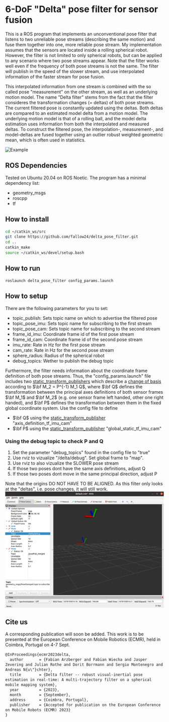 # 6-DoF "Delta" pose filter for sensor fusion

This is a ROS program that implements an unconventional pose filter that listens to two unreliable pose streams (describing the same motion) and fuse them together into one, more reliable pose stream. 
My implementation assumes that the sensors are located inside a rolling spherical robot. 
However, the filter is not limited to only spherical robots, but can be applied to any scenario where two pose streams appear.
Note that the filter works well even if the frequency of both pose streams is not the same. 
The filter will publish in the speed of the slower stream, and use interpolated information of the faster stream for pose fusion. 

This interpolated information from one stream is combined with the so called pose "measurement" on the other stream, as well as an underlying motion model.
The name "Delta filter" stems from the fact that the filter consideres the transformation changes (= deltas) of both pose streams.
The current filtered pose is constantly updated using the deltas.
Both deltas are compared to an estimated model delta from a motion model.
The underlying motion model is that of a rolling ball, and the model delta estimation uses information from both the interpolated and measured deltas.
To construct the filtered pose, the interpolation-, measurement-, and model-deltas are fused together using an outlier robust weighted geometric mean, which is often used in statistics.

![Example](https://github.com/fallow24/delta_pose_filter/blob/master/img/delta_example1_pub.jpg?raw=true)

## ROS Dependencies
Tested on Ubuntu 20.04 on ROS Noetic.
The program has a minimal dependency list:
- geometry_msgs
- roscpp
- tf

## How to install 

```bash
cd ~/catkin_ws/src
git clone https://github.com/fallow24/delta_pose_filter.git
cd ..
catkin_make
source ~/catkin_ws/devel/setup.bash
```

## How to run 
```
roslaunch delta_pose_filter config_params.launch
```

## How to setup

There are the following parameters for you to set:
- topic_publish: Sets topic name on which to advertise the filtered pose
- topic_pose_imu: Sets topic name for subscribing to the first stream
- topic_pose_cam: Sets topic name for subscribing to the second stream
- frame_id_imu: Coordinate frame id of the first pose stream
- frame_id_cam: Coordinate frame id of the second pose stream
- imu_rate: Rate in Hz for the first pose stream
- cam_rate: Rate in Hz for the second pose stream
- sphere_radius: Radius of the spherical robot 
- debug_topics: Wether to publish the debug topic

Furthermore, the filter needs information about the coordinate frame definition of both pose streams.
Thus, the "config_params.launch" file includes two [static_transform_publishers](http://wiki.ros.org/tf#static_transform_publisher) which describe a [change of basis](https://en.wikipedia.org/wiki/Change_of_basis#Linear_maps) according to $\bf M_2 = P^{-1} M_1 Q$, where $\bf Q$ defines the transformation between the principal axes definitions of both sensor frames $\bf M_1$ and $\bf M_2$ (e.g. one sensor frame left handed, other one right handed), and $\bf P$ defines the transformation between them in the fixed global coordinate system.
Use the config file to define
- $\bf Q$ using the [static_transform_publisher](http://wiki.ros.org/tf#static_transform_publisher) "axis_definition_tf_imu_cam"
- $\bf P$ using the [static_transform_publisher](http://wiki.ros.org/tf#static_transform_publisher) "global_static_tf_imu_cam"

### Using the debug topic to check P and Q 
1. Set the parameter "debug_topics" found in the config file to "true"
2. Use rviz to vizualize "/delta/debug". Set global frame to "map". 
3. Use rviz to also vizualize the SLOWER pose stream
3. If those two poses dont have the same axis definitions, adjust Q
4. If those two poses dont move in the same principal direction, adjust P 

Note that the origins DO NOT HAVE TO BE ALIGNED.
As this filter only looks at the "deltas", i.e. pose changes, it will still work.
![Debug_example](https://github.com/fallow24/delta_pose_filter/blob/master/img/debug_topic.jpg?raw=true)

## Cite us 
A corresponding publication will soon be added.
This work is to be presented at the European Conference on Mobile Robotics (ECMR), held in Coimbra, Portugal on 4-7 Sept.
```
@InProceedings{ecmr2023delta,
  author       = {Fabian Arzberger and Fabian Wiecha and Jasper Zevering and Julian Rothe and Dorit Borrmann and Sergio Montenegro and Andreas N{u\"}chter},
  title        = {Delta filter -- robust visual-inertial pose estimation in real-time: A multi-trajectory filter on a spherical mobile mapping system},
  year         = {2023},
  month        = {September},
  address      = {Coimbra, Portugal},
  publisher    = {Accepted for publication on the European Conference on Mobile Robots (ECMR) 2023}
}
```
